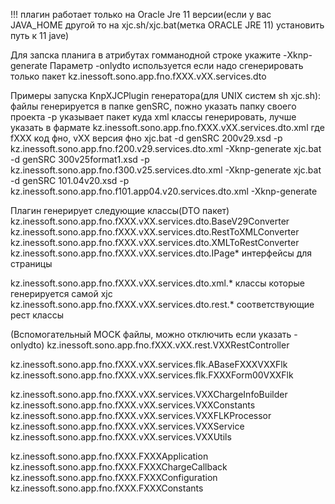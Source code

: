 !!! плагин работает только на Oracle Jre 11 версии(если у вас JAVA_HOME другой то на xjc.sh/xjc.bat(метка ORACLE JRE 11) установить путь к 11 jave)

Для запска планига в атрибутах гомманодной строке укажите -Xknp-generate
Параметр -onlydto используется если надо сгенерировать только пакет kz.inessoft.sono.app.fno.fXXX.vXX.services.dto


Примеры запуска KnpXJCPlugin генератора(для UNIX систем sh xjc.sh):
 файлы генерируется в папке genSRC, пожно указать папку своего проекта
 -p указывает пакет куда xml классы генерировать, лучше указать в фармате kz.inessoft.sono.app.fno.fXXX.vXX.services.dto.xml где fXXX код фно, vXX версия фно
xjc.bat -d genSRC 200v29.xsd -p kz.inessoft.sono.app.fno.f200.v29.services.dto.xml -Xknp-generate
xjc.bat -d genSRC 300v25format1.xsd -p kz.inessoft.sono.app.fno.f300.v25.services.dto.xml -Xknp-generate
xjc.bat -d genSRC 101.04v20.xsd -p kz.inessoft.sono.app.fno.f101.app04.v20.services.dto.xml -Xknp-generate


Плагин генерирует следующие классы(DTO пакет)
kz.inessoft.sono.app.fno.fXXX.vXX.services.dto.BaseV29Converter
kz.inessoft.sono.app.fno.fXXX.vXX.services.dto.RestToXMLConverter
kz.inessoft.sono.app.fno.fXXX.vXX.services.dto.XMLToRestConverter
kz.inessoft.sono.app.fno.fXXX.vXX.services.dto.IPage* интерфейсы для страницы

kz.inessoft.sono.app.fno.fXXX.vXX.services.dto.xml.* классы которые генерируется самой xjc 
kz.inessoft.sono.app.fno.fXXX.vXX.services.dto.rest.* соответствующие рест классы


(Вспомогательный MOCK файлы, можно отключить если указать -onlydto)
kz.inessoft.sono.app.fno.fXXX.vXX.rest.VXXRestController

kz.inessoft.sono.app.fno.fXXX.vXX.services.flk.ABaseFXXXVXXFlk
kz.inessoft.sono.app.fno.fXXX.vXX.services.flk.FXXXForm00VXXFlk

kz.inessoft.sono.app.fno.fXXX.vXX.services.VXXChargeInfoBuilder
kz.inessoft.sono.app.fno.fXXX.vXX.services.VXXConstants
kz.inessoft.sono.app.fno.fXXX.vXX.services.VXXFLKProcessor
kz.inessoft.sono.app.fno.fXXX.vXX.services.VXXService
kz.inessoft.sono.app.fno.fXXX.vXX.services.VXXUtils

kz.inessoft.sono.app.fno.fXXX.FXXXApplication
kz.inessoft.sono.app.fno.fXXX.FXXXChargeCallback
kz.inessoft.sono.app.fno.fXXX.FXXXConfiguration
kz.inessoft.sono.app.fno.fXXX.FXXXConstants